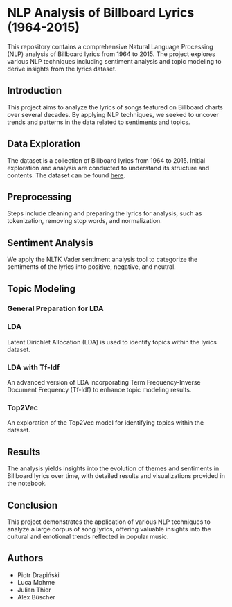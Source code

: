 # NLP Analysis of Billboard Lyrics (1964-2015)

This repository contains a comprehensive Natural Language Processing (NLP) analysis of Billboard lyrics from 1964 to 2015. The project explores various NLP techniques including sentiment analysis and topic modeling to derive insights from the lyrics dataset.

## Introduction

This project aims to analyze the lyrics of songs featured on Billboard charts over several decades. By applying NLP techniques, we seeked to uncover trends and patterns in the data related to sentiments and topics.

## Data Exploration

The dataset is a collection of Billboard lyrics from 1964 to 2015. Initial exploration and analysis are conducted to understand its structure and contents. The dataset can be found [here](https://github.com/walkerkq/musiclyrics/blob/master/billboard_lyrics_1964-2015.csv).

## Preprocessing

Steps include cleaning and preparing the lyrics for analysis, such as tokenization, removing stop words, and normalization.

## Sentiment Analysis

We apply the NLTK Vader sentiment analysis tool to categorize the sentiments of the lyrics into positive, negative, and neutral.

## Topic Modeling

### General Preparation for LDA

### LDA

Latent Dirichlet Allocation (LDA) is used to identify topics within the lyrics dataset.

### LDA with Tf-Idf

An advanced version of LDA incorporating Term Frequency-Inverse Document Frequency (Tf-Idf) to enhance topic modeling results.

### Top2Vec

An exploration of the Top2Vec model for identifying topics within the dataset.

## Results

The analysis yields insights into the evolution of themes and sentiments in Billboard lyrics over time, with detailed results and visualizations provided in the notebook.

## Conclusion

This project demonstrates the application of various NLP techniques to analyze a large corpus of song lyrics, offering valuable insights into the cultural and emotional trends reflected in popular music.

## Authors

- Piotr Drapiński
- Luca Mohme
- Julian Thier
- Alex Büscher

